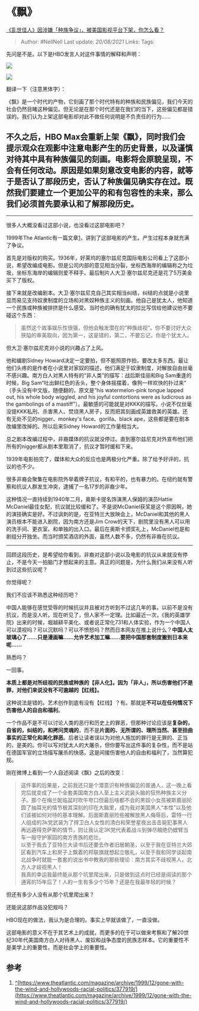 # 《飘》
[《乱世佳人》因涉嫌「种族争议」，被美国影视平台下架，你怎么看？](https://www.zhihu.com/question/400530800/answer/1276292003)

> Author: #NellNell 
> Last update: *20/08/2021* 
> Links:
> Tags: 

  先问是不是。以下是HBO发言人对这件事情的解释和声明：

![](https://pic1.zhimg.com/50/v2-4272e8ed63d7548130332d7d3a1e7e2a_720w.jpg?source=c8b7c179)

![](https://pic1.zhimg.com/80/v2-4272e8ed63d7548130332d7d3a1e7e2a_720w.jpg?source=c8b7c179)

翻译一下（注意黑体字）：

《飘》是一个时代的产物，它刻画了那个时代特有的种族和民族偏见，我们今天的社会仍然目睹这种偏见。但无论是在那个时代还是在我们的当下，这些偏见都是错误的。我们认为上架这部电影却对此不做任何说明是不负责任的行为……

## **不久之后，HBO Max会重新上架《飘》，同时我们会提示观众在观影中注意电影产生的历史背景，以及谨慎对待其中具有种族偏见的刻画。电影将会原貌呈现，不会有任何改动。原因是如果刻意改变电影的内容，就等于是否认了那段历史，否认了种族偏见确实存在过。既然我们要建立一个更加公平的和有包容性的未来，那么我们必须首先要承认和了解那段历史。**

---

很多人大概没看过这部小说，也没看过这部电影吧？

1999年The Atlantic有一篇文章[1](#ref_1)，讲到了这部电影的产生。产生过程本身就充满了争议。

首先是对版权的购买。1936年，好莱坞的塞尔兹尼克国际电影公司看上了这部小说，希望改编成电影。但是公司内部的意见相当分裂，坐标西海岸的编辑称之为垃圾，坐标东海岸的编辑则爱不释手。最后制片人大卫·塞尔兹尼克还是花了5万美金买下了版权。

接下来就是改编剧本。大卫·塞尔兹尼克自己其实相当纠结，纠结的点就是小说里显而易见支持奴隶制度的立场和对黑奴种族主义的刻画。他自己是犹太人，他知道一个民族或种族被排挤是什么感受。当时也的确有犹太的拉比写信给他建议他不要碰这个东西：

> 虽然这个故事娱乐性很强，但他会触发潜在的“种族歧视”。你不要讨好大众狭隘的审美取向，因为第一，这是错的，第二，不要忘记，你是个犹太人。

但大卫·塞尔兹尼克对小说的兴趣占了上风。

他和编剧Sidney Howard决定一定要拍，但不能照原作拍，要改太多东西。最让他们头疼的是作者在小说里对家奴的描述，他们满足于奴隶制度，对解放自由丝毫不感兴趣。南方白人对黑人特有的“非人类”的描写：战后斯佳丽和Big Sam重逢的时候，Big Sam“吐出鲜红色的舌头，整个身体摇摆着，像狗一样欢快的扑过来“ （手头没有中文版，随便翻的，原文是“his watermelon-pink tongue lapped out, his whole body wiggled, and his joyful contortions were as ludicrous as the gambolings of a mastiff”）。最敏感的可能就是对KKK的描写。小说不仅丝毫没提KKK私刑、杀害黑人、焚烧黑人房子，反而把其刻画成英雄救美的英雄。还有无处不见的nigger、monkey's face、gorilla、black ape，这些都是要在剧本改编里改掉的。所以后来Sidney Howard的工作量相当大。

总之剧本改编过程中，非裔媒体的抗议就没停过。直到塞尔兹尼克对外宣布他们把所有的nigger都从剧本里取消了，抗议才暂时缓和下来。

1939年电影拍完了，媒体和大众的反应也是两极分化严重。除了给予好评的，抗议的也不少。

很多非裔会聚集在电影院外举着牌子抗议，有和平的，也有暴力的。在纽约就有警察和抗议人群发生冲突，逮捕了一名17岁的非裔少年。

这种情况一直持续到1940年二月，奥斯卡提名饰演黑人保姆的演员Hattie McDaniel最佳女配，抗议就比较缓和了。不是说McDaniel获奖是这个原因啊，她的演技确实是好。不过讽刺的是，在亚特兰大放映会上，McDaniel和其他的黑人演员根本不能进入剧院，因为南方还是Jim Crow的天下，剧院里没有黑人可以用的洗手间、更衣室、和单独的出入口。最后在奥斯卡颁奖礼上，McDaniel也是和剧组分开独坐。而当时颁奖酒店的外面，虽然人数不多，仍然有非裔在抗议。

---

回顾这段历史，是希望给你看到，非裔对这部小说以及电影的抗议从来就没有停止，不是今天一拍脑门才想起来的主意。真正的问题是，为什么我们从来没有人听到过这些抗议呢？

你觉得呢？

我们不应该不熟悉这种经历吧？

中国人能够在感觉受辱的时候抗议并且被对方听到不过这几年的事。以前不是没有抗议，而是没人听。现在听见了，但人家不一定理。比如最近一次，《我的英雄学院》出来的时候，堀越耕平美化、或者说正常化731和人体实验，作为一个中国人可以漠视吗？可以沉默吗？可以不愤怒吗？然而日本网友在推上说什么？**中国人太玻璃心了……只是漫画嘛……允许艺术加工嘛……要把中国那套制度搬到日本来呢……**

熟悉吗？

一回事。

**本质上都是对所歧视的民族或种族的【非人化】。因为「非人」，所以伤害他们不是罪，对他们来说没有不可逾越的【红线】。**

这种说法是错的。艺术创作到底有没有【红线】？有。那就是**不可以在任何情况下伤害他人的自由和福利**。

一个作品不是不可以讨论人类的恶行和历史上的罪恶，但那种讨论应该是**复杂的，自省的，纠结的，和拷问灵魂的**，而不是**片面的、无所谓的、理所当然、甚至扭曲事实的正常化和美化罪恶**。后者让读者误以为对他人施加的罪行是无罪的、正当的，是美的。你可以写对犹太人的大屠杀，但你要写出这件事的复杂性，而不是站在德国军官的立场描写屠杀的快感。这是间接伤害他人的自由和福利了，当然算犯规。

刚在微博上看到一个人自述阅读《飘》之后的改变：

> 这件事的后果是，之前我还只是个潜意识有种族偏见的普通人，这一晚上看完后就变成了一个全套美国南方白人至上主义武装头脑的狂热种族主义分子。那个在梅兰妮临盆时吹牛夸口但最后啥都不会的黑奴小女孩被斯嘉丽抡圆了抽耳光的情节极其深刻的印在大脑里，成为我对美国黑人“本性”以及他们该被如何对待的基本理解。后面斯嘉丽险些被解放黑人侮辱后，雷特一行人组成的3k党武装为了捍卫白人女性的清白和荣誉星夜出击击毙犯事黑人再远遁得克萨斯的情节，则让我认定3K党代表着战斗到弹尽粮绝仍螳臂当车一般守护家园的南方贵族的悲壮。  
> 以至于我去了亚特兰大读书后还要去作者旧居朝圣，以至于我在亚特兰大郊区看到汽车上和房子上飘着的邦联旗就想起立敬礼，以至于我和同学谈起南北战争时就能一套套的说出书中教我的那些理论：南方其实不歧视黑人，北方人才歧视黑人！  
> 我真的幸运我最终能从那个坑里爬出来，只是做到这点时已经是阅读的那个通宵的15年后了！人的一生有多少个15年？还是在我最年轻的时候？

但还有多少人没有从那个坑里爬出来？

还能说这部作品没犯规吗？

HBO现在的做法，我认为是合理的。事实上早就该做了，一直没做。

这部电影的意义不在于其艺术上的成就，而更多的在于可以做来考察和了解20世纪30年代美国南方白人对待黑人、废奴和战争态度的民族志样本。它的重要性不是美学上的重要性，而是社会学上的重要性。

## 参考

1.  [^](#ref_1_0)[https://www.theatlantic.com/magazine/archive/1999/12/gone-with-the-wind-and-hollywoods-racial-politics/377919/](https://www.theatlantic.com/magazine/archive/1999/12/gone-with-the-wind-and-hollywoods-racial-politics/377919/)